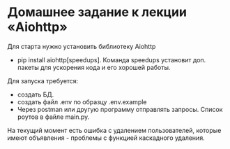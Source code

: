# Домашнее задание к лекции «Aiohttp»

Для старта нужно установить библиотеку Aiohttp
* pip install aiohttp[speedups]. Команда speedups установит доп. пакеты для ускорения кода и его хорошей работы.


Для запуска требуется:
* создать БД.
* создать файл .env по образцу .env.example
* Через postman или другую программу отправлять запросы. Список роутов в файле main.py.

На текущий момент есть ошибка с удалением пользователей, которые имеют объявления - проблемы с функцией каскадного удаления. 
